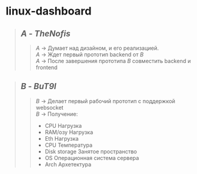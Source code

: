 # linux-dashboard

>## _A_ - _TheNofis_
>>_A_ -> Думает над дизайном, и его реализацией.<br/>
>>_A_ -> Ждет первый прототип backend от _B_<br/>
>>_A_ -> После завершения прототипа _B_ совместить backend и frontend<br/>

>## _B_ - _BuT9l_
>>_B_ -> Делает первый рабочий прототип с поддержкой websocket<br/>
>>_B_ -> Получение:<br/>
>> * CPU Нагрузка
>> * RAM/озу Нагрузка
>> * Eth Нагрузка
>> * CPU Температура
>> * Disk storage Занятое пространство
>> * OS Операционная система сервера
>> * Arch Архетектура

